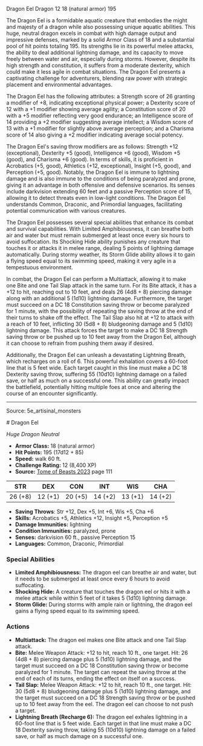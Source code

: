<MonsterName/>Dragon Eel</MonsterName>
<CreatureType/>Dragon</CreatureType>
<CR/>12</CR>
<AC/>18 (natural armor)</AC>
<HP/>195</HP>
<summary>The Dragon Eel is a formidable aquatic creature that embodies the might and majesty of a dragon while also possessing unique aquatic abilities. This huge, neutral dragon excels in combat with high damage output and impressive defenses, marked by a solid Armor Class of 18 and a substantial pool of hit points totaling 195. Its strengths lie in its powerful melee attacks, the ability to deal additional lightning damage, and its capacity to move freely between water and air, especially during storms. However, despite its high strength and constitution, it suffers from a moderate dexterity, which could make it less agile in combat situations. The Dragon Eel presents a captivating challenge for adventurers, blending raw power with strategic placement and environmental advantages.</summary>

<detail>

The Dragon Eel has the following attributes: a Strength score of 26 granting a modifier of +8, indicating exceptional physical power; a Dexterity score of 12 with a +1 modifier showing average agility; a Constitution score of 20 with a +5 modifier reflecting very good endurance; an Intelligence score of 14 providing a +2 modifier suggesting average intellect; a Wisdom score of 13 with a +1 modifier for slightly above average perception; and a Charisma score of 14 also giving a +2 modifier indicating average social potency. 

The Dragon Eel's saving throw modifiers are as follows: Strength +12 (exceptional), Dexterity +5 (good), Intelligence +6 (good), Wisdom +5 (good), and Charisma +6 (good). In terms of skills, it is proficient in Acrobatics (+5, good), Athletics (+12, exceptional), Insight (+5, good), and Perception (+5, good). Notably, the Dragon Eel is immune to lightning damage and is also immune to the conditions of being paralyzed and prone, giving it an advantage in both offensive and defensive scenarios. Its senses include darkvision extending 60 feet and a passive Perception score of 15, allowing it to detect threats even in low-light conditions. The Dragon Eel understands Common, Draconic, and Primordial languages, facilitating potential communication with various creatures.

The Dragon Eel possesses several special abilities that enhance its combat and survival capabilities. With Limited Amphibiousness, it can breathe both air and water but must remain submerged at least once every six hours to avoid suffocation. Its Shocking Hide ability punishes any creature that touches it or attacks it in melee range, dealing 5 points of lightning damage automatically. During stormy weather, its Storm Glide ability allows it to gain a flying speed equal to its swimming speed, making it very agile in a tempestuous environment.

In combat, the Dragon Eel can perform a Multiattack, allowing it to make one Bite and one Tail Slap attack in the same turn. For its Bite attack, it has a +12 to hit, reaching out to 10 feet, and deals 26 (4d8 + 8) piercing damage along with an additional 5 (1d10) lightning damage. Furthermore, the target must succeed on a DC 18 Constitution saving throw or become paralyzed for 1 minute, with the possibility of repeating the saving throw at the end of their turns to shake off the effect. The Tail Slap also hit at +12 to attack with a reach of 10 feet, inflicting 30 (5d8 + 8) bludgeoning damage and 5 (1d10) lightning damage. This attack forces the target to make a DC 18 Strength saving throw or be pushed up to 10 feet away from the Dragon Eel, although it can choose to refrain from pushing them away if desired.

Additionally, the Dragon Eel can unleash a devastating Lightning Breath, which recharges on a roll of 6. This powerful exhalation covers a 60-foot line that is 5 feet wide. Each target caught in this line must make a DC 18 Dexterity saving throw, suffering 55 (10d10) lightning damage on a failed save, or half as much on a successful one. This ability can greatly impact the battlefield, potentially hitting multiple foes at once and altering the course of an encounter significantly.</detail>



---

Source: 5e_artisinal_monsters

<statblock>
# Dragon Eel

*Huge* *Dragon* *Neutral*

- **Armor Class:** 18 (natural armor)
- **Hit Points:** 195 (17d12 + 85)
- **Speed:** walk 60 ft.
- **Challenge Rating:** 12 (8,400 XP)
- **Source:** [Tome of Beasts 2023](https://koboldpress.com/kpstore/product/tome-of-beasts-1-2023-edition/) page 111

| STR | DEX | CON | INT | WIS | CHA |
| --- | --- | --- | --- | --- | --- |
| 26 (+8) | 12 (+1) | 20 (+5) | 14 (+2) | 13 (+1) | 14 (+2) |

- **Saving Throws**: Str +12, Dex +5, Int +6, Wis +5, Cha +6
- **Skills:** Acrobatics +5, Athletics +12, Insight +5, Perception +5
- **Damage Immunities:** lightning
- **Condition Immunities:** paralyzed, prone
- **Senses:** darkvision 60 ft., passive Perception 15
- **Languages:** Common, Draconic, Primordial

### Special Abilities

- **Limited Amphibiousness:** The dragon eel can breathe air and water, but it needs to be submerged at least once every 6 hours to avoid suffocating.
- **Shocking Hide:** A creature that touches the dragon eel or hits it with a melee attack while within 5 feet of it takes 5 (1d10) lightning damage.
- **Storm Glide:** During storms with ample rain or lightning, the dragon eel gains a flying speed equal to its swimming speed.

### Actions

- **Multiattack:** The dragon eel makes one Bite attack and one Tail Slap attack.
- **Bite:** Melee Weapon Attack: +12 to hit, reach 10 ft., one target. Hit: 26 (4d8 + 8) piercing damage plus 5 (1d10) lightning damage, and the target must succeed on a DC 18 Constitution saving throw or become paralyzed for 1 minute. The target can repeat the saving throw at the end of each of its turns, ending the effect on itself on a success.
- **Tail Slap:** Melee Weapon Attack: +12 to hit, reach 10 ft., one target. Hit: 30 (5d8 + 8) bludgeoning damage plus 5 (1d10) lightning damage, and the target must succeed on a DC 18 Strength saving throw or be pushed up to 10 feet away from the eel. The dragon eel can choose to not push a target.
- **Lightning Breath (Recharge 6):** The dragon eel exhales lightning in a 60-foot line that is 5 feet wide. Each target in that line must make a DC 18 Dexterity saving throw, taking 55 (10d10) lightning damage on a failed save, or half as much damage on a successful one.
</statblock>



